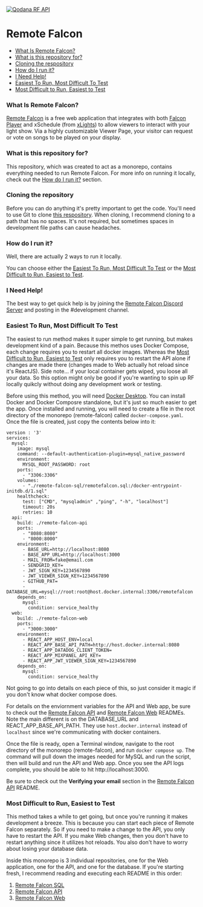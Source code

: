 [![Qodana RF API](https://github.com/whitesoup12/remote-falcon/actions/workflows/qodana-api.yml/badge.svg)](https://github.com/whitesoup12/remote-falcon/actions/workflows/qodana-api.yml)

# Remote Falcon

- [What Is Remote Falcon?](#what-is-remote-falcon)
- [What is this repository for?](#what-is-this-repository-for)
- [Cloning the respository](#cloning-the-repository)
- [How do I run it?](#how-do-i-run-it)
- [I Need Help!](#i-need-help)
- [Easiest To Run, Most Difficult To Test](#easiest-to-run-most-difficult-to-test)
- [Most Difficult to Run, Easiest to Test](#most-difficult-to-run-easiest-to-test)

### What Is Remote Falcon?
<a href="https://remotefalcon.com" target="_blank">Remote Falcon</a> is a free web application that integrates with both <a href="ttps://github.com/FalconChristmas/fppFalcon" target="_blank">Falcon Player</a> and xSchedule (from <a href="https://github.com/smeighan/xLights" target="_blank">xLights</a>) to allow viewers to interact with your light show. Via a highly customizable Viewer Page, your visitor can request or vote on songs to be played on your display.

### What is this repository for?
This repository, which was created to act as a monorepo, contains everything needed to run Remote Falcon. For more info on running it locally, check out the [How do I run it?](#how-do-i-run-it) section.

### Cloning the repository
Before you can do anything it's pretty important to get the code. You'll need to use Git to clone <a href="https://github.com/whitesoup12/remote-falcon" target="_blank">this respository</a>. When cloning, I recommend cloning to a path that has no spaces. It's not required, but sometimes spaces in development file paths can cause headaches.

### How do I run it?
Well, there are actually 2 ways to run it locally.

You can choose either the [Easiest To Run, Most Difficult To Test](#easiest-to-run-most-difficult-to-test) or the [Most Difficult to Run, Easiest to Test](#most-difficult-to-run-easiest-to-test).

### I Need Help!
The best way to get quick help is by joining the <a href="https://discord.gg/BGu79unNgk" target="_blank">Remote Falcon Discord Server</a> and posting in the #development channel.

### Easiest To Run, Most Difficult To Test
The easiest to run method makes it super simple to get running, but makes development kind of a pain. Because this methos uses Docker Compose, each change requires you to restart all docker images. Whereas the [Most Difficult to Run, Easiest to Test](#most-difficult-to-run-easiest-to-test) only requires you to restart the API alone if changes are made there (changes made to Web actually hot reload since it's ReactJS). Side note... if your local container gets wiped, you loose all your data. So this option might only be good if you're wanting to spin up RF locally quikcly without doing any development work or testing.

Before using this method, you will need <a href="https://www.docker.com/products/docker-desktop/" target="_blank">Docker Desktop</a>. You can install Docker and Docker Composre standalone, but it's just so much easier to get the app. Once installed and running, you will need to create a file in the root directory of the monorepo (remote-falcon) called `docker-compose.yaml`. Once the file is created, just copy the contents below into it:

```
version : '3'
services:
  mysql:
    image: mysql
    command: --default-authentication-plugin=mysql_native_password
    environment:
      MYSQL_ROOT_PASSWORD: root
    ports:
      - "3306:3306"
    volumes:
      - "./remote-falcon-sql/remotefalcon.sql:/docker-entrypoint-initdb.d/1.sql"
    healthcheck:
      test: ["CMD", "mysqladmin" ,"ping", "-h", "localhost"]
      timeout: 20s
      retries: 10
  api:
    build: ./remote-falcon-api
    ports:
      - "8080:8080"
      - "8000:8000"
    environment:
      - BASE_URL=http://localhost:8080
      - BASE_APP_URL=http://localhost:3000
      - MAIL_FROM=fake@email.com
      - SENDGRID_KEY=
      - JWT_SIGN_KEY=1234567890
      - JWT_VIEWER_SIGN_KEY=1234567890
      - GITHUB_PAT=
      - DATABASE_URL=mysql://root:root@host.docker.internal:3306/remotefalcon
    depends_on:
      mysql:
        condition: service_healthy
  web:
    build: ./remote-falcon-web
    ports:
      - "3000:3000"
    environment:
      - REACT_APP_HOST_ENV=local
      - REACT_APP_BASE_API_PATH=http://host.docker.internal:8080
      - REACT_APP_DATADOG_CLIENT_TOKEN=
      - REACT_APP_MIXPANEL_API_KEY=
      - REACT_APP_JWT_VIEWER_SIGN_KEY=1234567890
    depends_on:
      mysql:
        condition: service_healthy
```

Not going to go into details on each piece of this, so just consider it magic if you don't know what docker compose does.

For details on the enviornment variables for the API and Web app, be sure to check out the <a href="https://github.com/whitesoup12/remote-falcon/tree/main/remote-falcon-api#readme" target="_blank">Remote Falcon API</a> and <a href="https://github.com/whitesoup12/remote-falcon/tree/main/remote-falcon-web#readme" target="_blank">Remote Falcon Web</a> READMEs. Note the main different is on the DATABASE_URL and REACT_APP_BASE_API_PATH. They use `host.docker.internal` instead of `localhost` since we're communicating with docker containers.

Once the file is ready, open a Terminal window, navigate to the root directory of the monorepo (remote-falcon), and run `docker compose up`. The command will pull down the images needed for MySQL and run the script, then will build and run the API and Web app. Once you see the API logs complete, you should be able to hit http://localhost:3000.

Be sure to check out the **Verifying your email** section in the <a href="https://github.com/whitesoup12/remote-falcon/tree/main/remote-falcon-api#readme" target="_blank">Remote Falcon API</a> README.

### Most Difficult to Run, Easiest to Test
This method takes a while to get going, but once you're running it makes development a breeze. This is because you can start each piece of Remote Falcon separately. So if you need to make a change to the API, you only have to restart the API. If you make Web changes, then you don't have to restart anything since it utilizes hot reloads. You also don't have to worry about losing your database data.

Inside this monorepo is 3 individual repositories, one for the Web application, one for the API, and one for the database. If you're starting fresh, I recommend reading and executing each README in this order:
1. <a href="https://github.com/whitesoup12/remote-falcon/tree/main/remote-falcon-sql#readme" target="_blank">Remote Falcon SQL</a>
2. <a href="https://github.com/whitesoup12/remote-falcon/tree/main/remote-falcon-api#readme" target="_blank">Remote Falcon API</a>
3. <a href="https://github.com/whitesoup12/remote-falcon/tree/main/remote-falcon-web#readme" target="_blank">Remote Falcon Web</a>